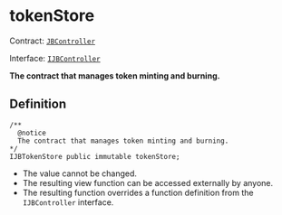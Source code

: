 # tokenStore

Contract: [`JBController`](broken-reference)​‌

Interface: [`IJBController`](../../../../../interfaces/ijbcontroller.md)

**The contract that manages token minting and burning.**

## Definition

```solidity
/** 
  @notice 
  The contract that manages token minting and burning.
*/
IJBTokenStore public immutable tokenStore;
```

* The value cannot be changed.
* The resulting view function can be accessed externally by anyone.
* The resulting function overrides a function definition from the `IJBController` interface.
